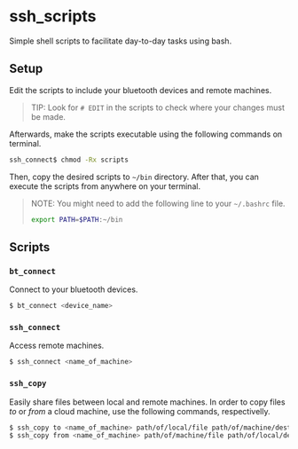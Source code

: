 # ssh_scripts

Simple shell scripts to facilitate day-to-day tasks using bash.

## Setup

Edit the scripts to include your bluetooth devices and remote machines.

> TIP: Look for `# EDIT` in the scripts to check where your changes must be made.

Afterwards, make the scripts executable using the following commands on terminal.

```bash
ssh_connect$ chmod -Rx scripts
```

Then, copy the desired scripts to `~/bin` directory. After that, you can execute the scripts from anywhere on your terminal.

> NOTE: You might need to add the following line to your `~/.bashrc` file.
>
> ```bash
> export PATH=$PATH:~/bin
> ```

## Scripts

### `bt_connect`

Connect to your bluetooth devices.

```bash
$ bt_connect <device_name>
```

### `ssh_connect`

Access remote machines.

```bash
$ ssh_connect <name_of_machine>
```

### `ssh_copy`

Easily share files between local and remote machines. In order to copy files _to_ or _from_ a cloud machine, use the following commands, respectivelly.

```bash
$ ssh_copy to <name_of_machine> path/of/local/file path/of/machine/destiny
$ ssh_copy from <name_of_machine> path/of/machine/file path/of/local/destiny
```

